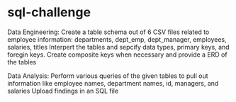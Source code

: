 # sql-challenge

Data Engineering: 
Create a table schema out of 6 CSV files related to employee information: departments, dept_emp, dept_manager, employees, salaries, titles
Interpert the tables and sepcify data types, primary keys, and foregin keys. Create composite keys when necessary and provide a ERD of the tables

Data Analysis:
Perform various queries of the given tables to pull out information like employee names, department names, id, managers, and salaries
Upload findings in an SQL file
